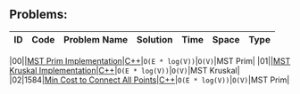 
## Problems:

|ID|Code| Problem Name |  Solution  |  Time | Space | Type | 
|--|----|-------- | ---------- | -------| ------ | ---- |

|00||[MST Prim Implementation]()|[C++](https://github.com/Ali-Elshorpagi/algorithms/blob/main/MST/prim/mst_prim.cpp)|`O(E * log(V))`|`O(V)`|MST Prim|
|01||[MST Kruskal Implementation]()|[C++](https://github.com/Ali-Elshorpagi/algorithms/blob/main/MST/kruskal/mst_kruskal.cpp)|`O(E * log(V))`|`O(V)`|MST Kruskal|
|02|1584|[Min Cost to Connect All Points](https://leetcode.com/problems/min-cost-to-connect-all-points/)|[C++](https://github.com/Ali-Elshorpagi/algorithms/blob/main/MST/prim/LeetCode_1584.cpp)|`O(E * log(V))`|`O(V)`|MST Prim|